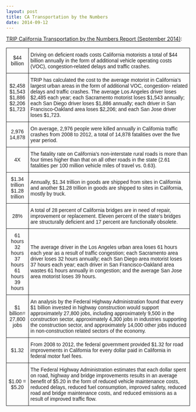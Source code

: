 ```yaml
---
layout: post
title: CA Transportation by the Numbers
date: 2014-09-12
---
```


[TRIP California Transportation by the Numbers Report (September 2014)](http://tripnet.org/docs/CA_Transportation_by_the_Numbers_TRIP_Report_Sep_2014.pdf):

<style type="text/css">
.tg  {border-collapse:collapse;border-spacing:0;}
.tg td{font-family:Arial, sans-serif;font-size:14px;padding:10px 5px;border-style:solid;border-width:1px;overflow:hidden;word-break:normal;}
.tg th{font-family:Arial, sans-serif;font-size:14px;font-weight:normal;padding:10px 5px;border-style:solid;border-width:1px;overflow:hidden;word-break:normal;}
.tg .tg-s6z2{text-align:center}
</style>
<table class="tg">
  <tr>
    <td class="tg-s6z2">$44 billion</th>
    <td class="tg-031e">Driving on deficient roads costs California motorists a total of $44 billion annually in the form of additional vehicle operating costs (VOC), congestion-related delays and traffic crashes.</th>
  </tr>
  <tr>
    <td class="tg-s6z2">$2,458<br>$1,543<br>$1,886<br>$2,206<br>$1,723</td>
    <td class="tg-031e">TRIP has calculated the cost to the average motorist in California’s largest urban areas in the form of additional VOC, congestion- related delays and traffic crashes. The average Los Angeles driver loses $2,485 each year; each Sacramento motorist loses $1,543 annually; each San Diego driver loses $1,886 annually; each driver in San Francisco-Oakland area loses $2,206; and each San Jose driver loses $1,723.</td>
  </tr>
  <tr>
    <td class="tg-s6z2">2,976<br>14,878</td>
    <td class="tg-031e">On average, 2,976 people were killed annually in California traffic crashes from 2008 to 2012, a total of 14,878 fatalities over the five year period.</td>
  </tr>
  <tr>
    <td class="tg-s6z2">4X</td>
    <td class="tg-031e">The fatality rate on California’s non-interstate rural roads is more than four times higher than that on all other roads in the state (2.61 fatalities per 100 million vehicle miles of travel vs. 0.63).</td>
  </tr>
  <tr>
    <td class="tg-s6z2">$1.34 trillion<br>$1.28 trillion</td>
    <td class="tg-031e">Annually, $1.34 trillion in goods are shipped from sites in California and another $1.28 trillion in goods are shipped to sites in California, mostly by truck.</td>
  </tr>
  <tr>
    <td class="tg-s6z2">28%</td>
    <td class="tg-031e">A total of 28 percent of California bridges are in need of repair, improvement or replacement. Eleven percent of the state’s bridges are structurally deficient and 17 percent are functionally obsolete.</td>
  </tr>
  <tr>
    <td class="tg-s6z2">61 hours<br>32 hours<br>37 hours<br>61 hours<br>39 hours</td>
    <td class="tg-031e">The average driver in the Los Angeles urban area loses 61 hours each year as a result of traffic congestion; each Sacramento area driver loses 32 hours annually; each San Diego area motorist loses 37 hours each year; each driver in San Francisco-Oakland area wastes 61 hours annually in congestion; and the average San Jose area motorist loses 39 hours.</td>
  </tr>
  <tr>
    <td class="tg-s6z2">$1 billion=<br>27,800 jobs</td>
    <td class="tg-031e">An analysis by the Federal Highway Administration found that every $1 billion invested in highway construction would support approximately 27,800 jobs, including approximately 9,500 in the construction sector, approximately 4,300 jobs in industries supporting the construction sector, and approximately 14,000 other jobs induced in non-construction related sectors of the economy.</td>
  </tr>
  <tr>
    <td class="tg-s6z2">$1.32</td>
    <td class="tg-031e">From 2008 to 2012, the federal government provided $1.32 for road improvements in California for every dollar paid in California in federal motor fuel fees.</td>
  </tr>
  <tr>
    <td class="tg-s6z2">$1.00 = $5.20</td>
    <td class="tg-031e">The Federal Highway Administration estimates that each dollar spent on road, highway and bridge improvements results in an average benefit of $5.20 in the form of reduced vehicle maintenance costs, reduced delays, reduced fuel consumption, improved safety, reduced road and bridge maintenance costs, and reduced emissions as a result of improved traffic flow.</td>
  </tr>
</table>